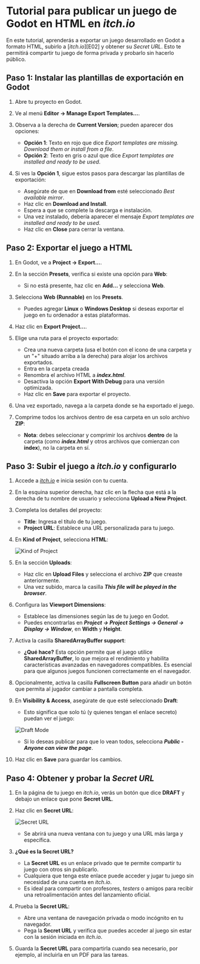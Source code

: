 # Tutorial para publicar un juego de Godot en HTML en *itch.io*

En este tutorial, aprenderás a exportar un juego desarrollado en Godot a formato HTML, subirlo a [*itch.io*][E02] y obtener su *Secret URL*. Esto te permitirá compartir tu juego de forma privada y probarlo sin hacerlo público.

## Paso 1: Instalar las plantillas de exportación en Godot

1. Abre tu proyecto en Godot.
2. Ve al menú **Editor → Manage Export Templates...**.
3. Observa a la derecha de **Current Version**; pueden aparecer dos opciones:

   - **Opción 1**: Texto en rojo que dice _Export templates are missing. Download them or install from a file_.
   - **Opción 2**: Texto en gris o azul que dice _Export templates are installed and ready to be used_.

4. Si ves la **Opción 1**, sigue estos pasos para descargar las plantillas de exportación:

   - Asegúrate de que en **Download from** esté seleccionado _Best available mirror_.
   - Haz clic en **Download and Install**.
   - Espera a que se complete la descarga e instalación.
   - Una vez instalado, debería aparecer el mensaje _Export templates are installed and ready to be used_.
   - Haz clic en **Close** para cerrar la ventana.

## Paso 2: Exportar el juego a HTML

1. En Godot, ve a **Project → Export...**.
2. En la sección **Presets**, verifica si existe una opción para **Web**:

   - Si no está presente, haz clic en **Add...** y selecciona **Web**.

3. Selecciona **Web (Runnable)** en los **Presets**.

   - Puedes agregar **Linux** o **Windows Desktop** si deseas exportar el juego en tu ordenador a estas plataformas.

4. Haz clic en **Export Project...**.

5. Elige una ruta para el proyecto exportado:

   - Crea una nueva carpeta (usa el botón con el icono de una carpeta y un "+" situado arriba a la derecha) para alojar los archivos exportados.
   - Entra en la carpeta creada
   - Renombra el archivo HTML a **_index.html_**.
   - Desactiva la opción **Export With Debug** para una versión optimizada.
   - Haz clic en **Save** para exportar el proyecto.

6. Una vez exportado, navega a la carpeta donde se ha exportado el juego.

7. Comprime todos los archivos dentro de esa carpeta en un solo archivo **ZIP**:

   - **Nota**: debes seleccionar y comprimir los archivos **dentro** de la carpeta (como **_index.html_** y otros archivos que comienzan con **index**), no la carpeta en sí.

## Paso 3: Subir el juego a *itch.io* y configurarlo

1. Accede a [*itch.io*][T01] e inicia sesión con tu cuenta.

2. En la esquina superior derecha, haz clic en la flecha que está a la derecha de tu nombre de usuario y selecciona **Upload a New Project**.

3. Completa los detalles del proyecto:

   - **Title**: Ingresa el título de tu juego.
   - **Project URL**: Establece una URL personalizada para tu juego.

4. En **Kind of Project**, selecciona **HTML**:

    ![Kind of Project][T02]

5. En la sección **Uploads**:

   - Haz clic en **Upload Files** y selecciona el archivo **ZIP** que creaste anteriormente.
   - Una vez subido, marca la casilla ***This file will be played in the browser***.

6. Configura las **Viewport Dimensions**:

   - Establece las dimensiones según las de tu juego en Godot.
   - Puedes encontrarlas en ***Project → Project Settings → General → Display → Window***, en **Width** y **Height**.

7. Activa la casilla **SharedArrayBuffer support**:

   - **¿Qué hace?** Esta opción permite que el juego utilice **SharedArrayBuffer**, lo que mejora el rendimiento y habilita características avanzadas en navegadores compatibles. Es esencial para que algunos juegos funcionen correctamente en el navegador.

8. Opcionalmente, activa la casilla **Fullscreen Button** para añadir un botón que permita al jugador cambiar a pantalla completa.

9. En **Visibility & Access**, asegúrate de que esté seleccionado **Draft**:

   - Esto significa que solo tú (y quienes tengan el enlace secreto) puedan ver el juego:
   
    ![Draft Mode][T03]

   - Si lo deseas publicar para que lo vean todos, selecciona ***Public - Anyone can view the page***.

10. Haz clic en **Save** para guardar los cambios.

## Paso 4: Obtener y probar la *Secret URL*

1. En la página de tu juego en *itch.io*, verás un botón que dice **DRAFT** y debajo un enlace que pone **Secret URL**.

2. Haz clic en **Secret URL**:

    ![Secret URL][T04]

   - Se abrirá una nueva ventana con tu juego y una URL más larga y específica.

3. **¿Qué es la Secret URL?**

   - La **Secret URL** es un enlace privado que te permite compartir tu juego con otros sin publicarlo.
   - Cualquiera que tenga este enlace puede acceder y jugar tu juego sin necesidad de una cuenta en *itch.io*.
   - Es ideal para compartir con profesores, _testers_ o amigos para recibir una retroalimentación antes del lanzamiento oficial.

4. Prueba la **Secret URL**:

   - Abre una ventana de navegación privada o modo incógnito en tu navegador.
   - Pega la **Secret URL** y verifica que puedes acceder al juego sin estar con la sesión iniciada en _itch.io_.

5. Guarda la **Secret URL** para compartirla cuando sea necesario, por ejemplo, al incluirla en un PDF para las tareas.


[T01]: https://itch.io
[T02]: https://twinery.org/cookbook/starting/twine2/images/starting-itchio-project-type.jpg
[T03]: https://intfiction.org/uploads/default/original/2X/d/df483263aab3f4ae52ace475d887eb5e55ef2127.png
[T04]: https://64.media.tumblr.com/dcc25c825170c34cf2f61b614e672e63/b4d2a6d1c5b95e35-4d/s1280x1920/deb0342a1c397ee2118f171ffa3c69a4737c09bd.png
